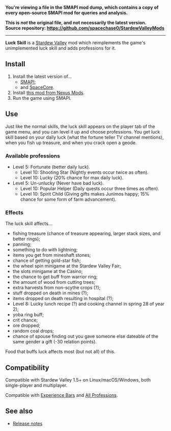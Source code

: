 **You're viewing a file in the SMAPI mod dump, which contains a copy of every open-source SMAPI mod
for queries and analysis.**

**This is _not_ the original file, and not necessarily the latest version.**  
**Source repository: https://github.com/spacechase0/StardewValleyMods**

----

**Luck Skill** is a [Stardew Valley](http://stardewvalley.net/) mod which reimplements the game's
unimplemented luck skill and adds professions for it.

## Install
1. Install the latest version of...
   * [SMAPI](https://smapi.io);
   * and [SpaceCore](https://www.nexusmods.com/stardewvalley/mods/1348).
2. Install [this mod from Nexus Mods](http://www.nexusmods.com/stardewvalley/mods/521).
3. Run the game using SMAPI.

## Use
Just like the normal skills, the luck skill appears on the player tab of the game menu, and you
can level it up and choose professions. You get luck skill based on your daily luck (what the
fortune teller TV channel mentions), when you fish up treasure, and when you crack open a geode.

### Available professions
* Level 5: Fortunate (better daily luck).
  * Level 10: Shooting Star (Nightly events occur twice as often).
  * Level 10: Lucky (20% chance for max daily luck).
* Level 5: Un-unlucky (Never have bad luck).
  * Level 10: Popular Helper (Daily quests occur three times as often).
  * Level 10: Spirit Child (Giving gifts makes Junimos happy; 15% chance for some form of farm advancement).

### Effects
The luck skill affects...

* fishing treasure (chance of treasure appearing, larger stack sizes, and better rings);
* panning;
* something to do with lightning;
* items you get from mineshaft stones;
* chance of getting gold-star fish;
* the wheel spin minigame at the Stardew Valley Fair;
* the slots minigame at the Casino;
* the chance to get buff from warrior ring;
* the amount of wood from cutting trees;
* extra harvests from non-scythe crops (?);
* stuff dropped on death in mines (?);
* items dropped on death resulting in hospital (?);
* Level 8: Lucky lunch recipe (?) and cooking channel in spring 28 of year 2);
* yoba ring buff;
* crit chance;
* ore dropped;
* random coal drops;
* chance of spouse finding out you gave someone else dateable of the same gender a gift (-30 relation points).

Food that buffs luck affects most (but not all) of this.

## Compatibility
Compatible with Stardew Valley 1.5+ on Linux/macOS/Windows, both single-player and multiplayer.

Compatible with [Experience Bars](https://www.nexusmods.com/stardewvalley/mods/509) and [All
Professions](https://www.nexusmods.com/stardewvalley/mods/174).

## See also
* [Release notes](release-notes.md)
